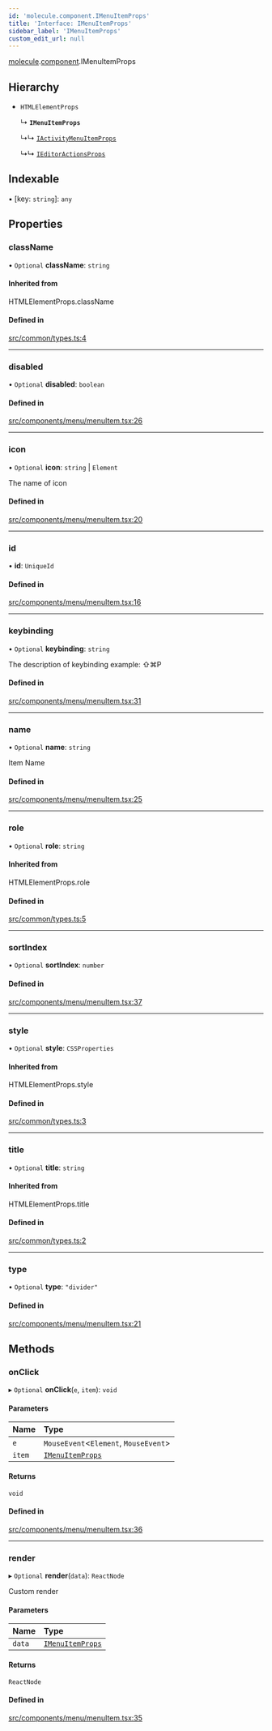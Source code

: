 ```yaml
---
id: 'molecule.component.IMenuItemProps'
title: 'Interface: IMenuItemProps'
sidebar_label: 'IMenuItemProps'
custom_edit_url: null
---
```


[molecule](../namespaces/molecule).[component](../namespaces/molecule.component).IMenuItemProps

## Hierarchy

-   `HTMLElementProps`

    ↳ **`IMenuItemProps`**

    ↳↳ [`IActivityMenuItemProps`](molecule.model.IActivityMenuItemProps)

    ↳↳ [`IEditorActionsProps`](molecule.model.IEditorActionsProps)

## Indexable

▪ [key: `string`]: `any`

## Properties

### className

• `Optional` **className**: `string`

#### Inherited from

HTMLElementProps.className

#### Defined in

[src/common/types.ts:4](https://github.com/DTStack/molecule/blob/46c80551/src/common/types.ts#L4)

---

### disabled

• `Optional` **disabled**: `boolean`

#### Defined in

[src/components/menu/menuItem.tsx:26](https://github.com/DTStack/molecule/blob/46c80551/src/components/menu/menuItem.tsx#L26)

---

### icon

• `Optional` **icon**: `string` \| `Element`

The name of icon

#### Defined in

[src/components/menu/menuItem.tsx:20](https://github.com/DTStack/molecule/blob/46c80551/src/components/menu/menuItem.tsx#L20)

---

### id

• **id**: `UniqueId`

#### Defined in

[src/components/menu/menuItem.tsx:16](https://github.com/DTStack/molecule/blob/46c80551/src/components/menu/menuItem.tsx#L16)

---

### keybinding

• `Optional` **keybinding**: `string`

The description of keybinding
example: ⇧⌘P

#### Defined in

[src/components/menu/menuItem.tsx:31](https://github.com/DTStack/molecule/blob/46c80551/src/components/menu/menuItem.tsx#L31)

---

### name

• `Optional` **name**: `string`

Item Name

#### Defined in

[src/components/menu/menuItem.tsx:25](https://github.com/DTStack/molecule/blob/46c80551/src/components/menu/menuItem.tsx#L25)

---

### role

• `Optional` **role**: `string`

#### Inherited from

HTMLElementProps.role

#### Defined in

[src/common/types.ts:5](https://github.com/DTStack/molecule/blob/46c80551/src/common/types.ts#L5)

---

### sortIndex

• `Optional` **sortIndex**: `number`

#### Defined in

[src/components/menu/menuItem.tsx:37](https://github.com/DTStack/molecule/blob/46c80551/src/components/menu/menuItem.tsx#L37)

---

### style

• `Optional` **style**: `CSSProperties`

#### Inherited from

HTMLElementProps.style

#### Defined in

[src/common/types.ts:3](https://github.com/DTStack/molecule/blob/46c80551/src/common/types.ts#L3)

---

### title

• `Optional` **title**: `string`

#### Inherited from

HTMLElementProps.title

#### Defined in

[src/common/types.ts:2](https://github.com/DTStack/molecule/blob/46c80551/src/common/types.ts#L2)

---

### type

• `Optional` **type**: `"divider"`

#### Defined in

[src/components/menu/menuItem.tsx:21](https://github.com/DTStack/molecule/blob/46c80551/src/components/menu/menuItem.tsx#L21)

## Methods

### onClick

▸ `Optional` **onClick**(`e`, `item`): `void`

#### Parameters

| Name   | Type                                                  |
| :----- | :---------------------------------------------------- |
| `e`    | `MouseEvent`<`Element`, `MouseEvent`\>                |
| `item` | [`IMenuItemProps`](molecule.component.IMenuItemProps) |

#### Returns

`void`

#### Defined in

[src/components/menu/menuItem.tsx:36](https://github.com/DTStack/molecule/blob/46c80551/src/components/menu/menuItem.tsx#L36)

---

### render

▸ `Optional` **render**(`data`): `ReactNode`

Custom render

#### Parameters

| Name   | Type                                                  |
| :----- | :---------------------------------------------------- |
| `data` | [`IMenuItemProps`](molecule.component.IMenuItemProps) |

#### Returns

`ReactNode`

#### Defined in

[src/components/menu/menuItem.tsx:35](https://github.com/DTStack/molecule/blob/46c80551/src/components/menu/menuItem.tsx#L35)
